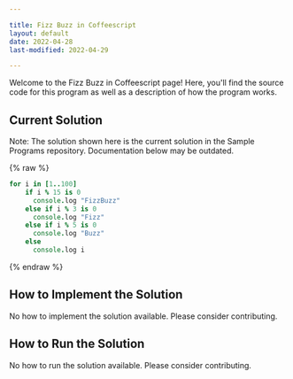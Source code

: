 ```yaml
---

title: Fizz Buzz in Coffeescript
layout: default
date: 2022-04-28
last-modified: 2022-04-29

---
```


Welcome to the Fizz Buzz in Coffeescript page! Here, you'll find the source code for this program as well as a description of how the program works.

## Current Solution

Note: The solution shown here is the current solution in the Sample Programs repository. Documentation below may be outdated.

{% raw %}

```Coffeescript
for i in [1..100]	
    if i % 15 is 0	
      console.log "FizzBuzz"	
    else if i % 3 is 0	
      console.log "Fizz"	
    else if i % 5 is 0	
      console.log "Buzz"	
    else	
      console.log i 
```

{% endraw %}

## How to Implement the Solution

No how to implement the solution available. Please consider contributing.

## How to Run the Solution

No how to run the solution available. Please consider contributing.